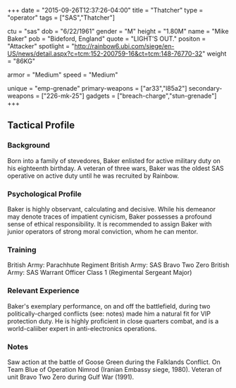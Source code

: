 +++
date = "2015-09-26T12:37:26-04:00"
title = "Thatcher"
type = "operator"
tags = ["SAS","Thatcher"]

ctu = "sas"
dob = "6/22/1961"
gender = "M"
height = "1.80M"
name = "Mike Baker"
pob = "Bideford, England"
quote = "LIGHT'S OUT."
positon = "Attacker"
spotlight = "http://rainbow6.ubi.com/siege/en-US/news/detail.aspx?c=tcm:152-200759-16&ct=tcm:148-76770-32"
weight = "86KG"

armor = "Medium"
speed = "Medium"

unique = "emp-grenade"
primary-weapons = ["ar33","l85a2"]
secondary-weapons = ["226-mk-25"]
gadgets = ["breach-charge","stun-grenade"]
+++

## Tactical Profile

### Background

Born into a family of stevedores, Baker enlisted for active military duty on his eighteenth birthday. A veteran of three wars, Baker was the oldest SAS operative on active duty until he was recruited by Rainbow.

### Psychological Profile

Baker is highly observant, calculating and decisive. While his demeanor may denote traces of impatient cynicism, Baker possesses a profound sense of ethical responsibility. It is recommended to assign Baker with junior operators of strong moral conviction, whom he can mentor.

### Training

British Army: Parachhute Regiment
British Army: SAS Bravo Two Zero
British Army: SAS Warrant Officer Class 1 (Regimental Sergeant Major)

### Relevant Experience

Baker's exemplary performance, on and off the battlefield, during two politically-charged conflicts (see: notes) made him a natural fit for VIP protection duty. He is highly proficient in close quarters combat, and is a world-caliiber expert in anti-electronics operations.

### Notes

Saw action at the battle of Goose Green during the Falklands Conflict.
On Team Blue of Operation Nimrod (Iranian Embassy siege, 1980).
Veteran of unit Bravo Two Zero during Gulf War (1991).
